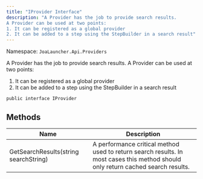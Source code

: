 ```yaml
---
title: "IProvider Interface"
description: "A Provider has the job to provide search results.
A Provider can be used at two points:
1. It can be registered as a global provider
2. It can be added to a step using the StepBuilder in a search result"
---
```


Namespace: `JoaLauncher.Api.Providers`

A Provider has the job to provide search results.
A Provider can be used at two points:
1. It can be registered as a global provider
2. It can be added to a step using the StepBuilder in a search result

```CSharp
public interface IProvider
```

## Methods
| Name                                  | Description                                                                                                                      |
|---------------------------------------|----------------------------------------------------------------------------------------------------------------------------------|
| GetSearchResults(string searchString) | A performance critical method used to return search results. In most cases this method should only return cached search results. |

